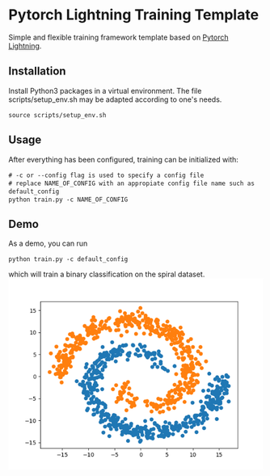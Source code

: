 # Pytorch Lightning Training Template

Simple and flexible training framework template based on [Pytorch Lightning](https://www.pytorchlightning.ai/).

## Installation
Install Python3 packages in a virtual environment. The file scripts/setup_env.sh may be adapted according to one's needs.
```shell
source scripts/setup_env.sh
```

## Usage

After everything has been configured, training can be initialized with:
```shell
# -c or --config flag is used to specify a config file
# replace NAME_OF_CONFIG with an appropiate config file name such as default_config
python train.py -c NAME_OF_CONFIG
```

## Demo

As a demo, you can run 
```shell
python train.py -c default_config
```
which will train a binary classification on the spiral dataset.
![example_data](data/example_data/example_data.png)